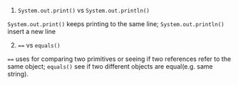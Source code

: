 1. `System.out.print()` vs `System.out.println()`

`System.out.print()` keeps printing to the same line; `System.out.println()` insert a new line

2. `==` vs `equals()`

`==` uses for comparing two primitives or seeing if two references refer to the same object; `equals()` see if two different objects are equal(e.g. same string).
